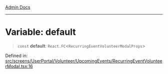 [Admin Docs](/)

***

# Variable: default

> `const` **default**: `React.FC`\<`RecurringEventVolunteerModalProps`\>

Defined in: [src/screens/UserPortal/Volunteer/UpcomingEvents/RecurringEventVolunteerModal.tsx:16](https://github.com/PalisadoesFoundation/talawa-admin/blob/main/src/screens/UserPortal/Volunteer/UpcomingEvents/RecurringEventVolunteerModal.tsx#L16)
